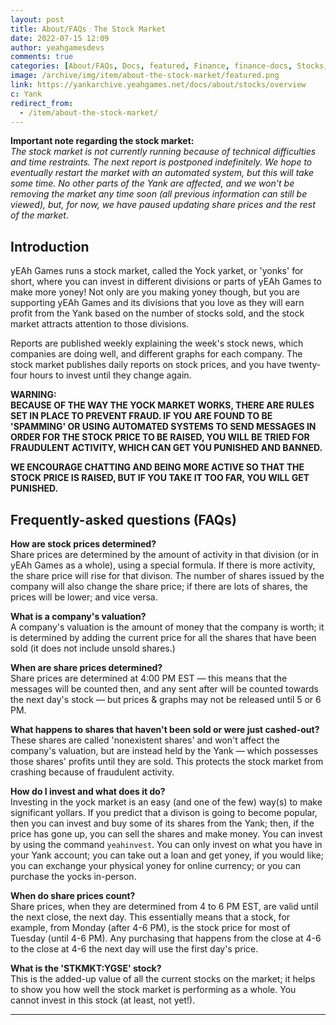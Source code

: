 ```yaml
---
layout: post
title: About/FAQs﹕The Stock Market
date: 2022-07-15 12:09
author: yeahgamesdevs
comments: true
categories: [About/FAQs, Docs, featured, Finance, finance-docs, Stocks, Yank, yoney]
image: /archive/img/item/about-the-stock-market/featured.png
link: https://yankarchive.yeahgames.net/docs/about/stocks/overview
c: Yank
redirect_from:
  - /item/about-the-stock-market/
---
```

<!-- wp:paragraph -->
<p><strong>Important note regarding the stock market: </strong><br><em>The stock market is not currently running because of technical difficulties and time restraints. The next report is postponed indefinitely. We hope to eventually restart the market with an automated system, but this will take some time. No other parts of the Yank are affected, and we won't be removing the market any time soon (all previous information can still be viewed), but, for now, we have paused updating share prices and the rest of the market</em>.</p>
<!-- /wp:paragraph -->

<!-- wp:heading -->
<h2>Introduction</h2>
<!-- /wp:heading -->

<!-- wp:paragraph -->
<p>yEAh Games runs a stock market, called the Yock yarket, or 'yonks' for short, where you can invest in different divisions or parts of yEAh Games to make more yoney! Not only are you making yoney though, but you are supporting yEAh Games and its divisions that you love as they will earn profit from the Yank based on the number of stocks sold, and the stock market attracts attention to those divisions. </p>
<!-- /wp:paragraph -->

<!-- wp:paragraph -->
<p>Reports are published weekly explaining the week's stock news, which companies are doing well, and different graphs for each company. The stock market publishes daily reports on stock prices, and you have twenty-four hours to invest until they change again.</p>
<!-- /wp:paragraph -->

<!-- wp:paragraph {"textColor":"vivid-red"} -->
<p class="has-vivid-red-color has-text-color"><strong>WARNING: </strong><br><strong>BECAUSE OF THE WAY THE YOCK MARKET WORKS, THERE ARE RULES SET IN PLACE TO PREVENT FRAUD. IF YOU ARE FOUND TO BE 'SPAMMING' OR USING AUTOMATED SYSTEMS TO SEND MESSAGES IN ORDER FOR THE STOCK PRICE TO BE RAISED, YOU WILL BE TRIED FOR FRAUDULENT ACTIVITY, WHICH CAN GET YOU PUNISHED AND BANNED. </strong></p>
<!-- /wp:paragraph -->

<!-- wp:paragraph {"textColor":"vivid-red"} -->
<p class="has-vivid-red-color has-text-color"><strong>WE ENCOURAGE CHATTING AND BEING MORE ACTIVE SO THAT THE STOCK PRICE IS RAISED, BUT IF YOU TAKE IT TOO FAR, YOU WILL GET PUNISHED. </strong></p>
<!-- /wp:paragraph -->

<!-- wp:heading -->
<h2>Frequently-asked questions (FAQs)</h2>
<!-- /wp:heading -->

<!-- wp:paragraph -->
<p><strong>How are stock prices determined?</strong><br>Share prices are determined by the amount of activity in that division (or in yEAh Games as a whole), using a special formula. If there is more activity, the share price will rise for that divison. The number of shares issued by the company will also change the share price; if there are lots of shares, the prices will be lower; and vice versa.</p>
<!-- /wp:paragraph -->

<!-- wp:paragraph -->
<p><strong>What is a company's valuation?</strong><br>A company's valuation is the amount of money that the company is worth; it is determined by adding the current price for all the shares that have been sold (it does not include unsold shares.)</p>
<!-- /wp:paragraph -->

<!-- wp:paragraph -->
<p><strong>When are share prices determined?</strong><br>Share prices are determined at 4:00 PM EST — this means that the messages will be counted then, and any sent after will be counted towards the next day's stock — but prices &amp; graphs may not be released until 5 or 6 PM.</p>
<!-- /wp:paragraph -->

<!-- wp:paragraph -->
<p><strong>What happens to shares that haven't been sold or were just cashed-out?</strong><br>These shares are called 'nonexistent shares' and won't affect the company's valuation, but are instead held by the Yank — which possesses those shares' profits until they are sold. This protects the stock market from crashing because of fraudulent activity.</p>
<!-- /wp:paragraph -->

<!-- wp:paragraph -->
<p><strong>How do I invest and what does it do?</strong><br>Investing in the yock market is an easy (and one of the few) way(s) to make significant yollars. If you predict that a divison is going to become popular, then you can invest and buy some of its shares from the Yank; then, if the price has gone up, you can sell the shares and make money. You can invest by using the command <code>yeahinvest</code>. You can only invest on what you have in your Yank account; you can take out a loan and get yoney, if you would like; you can exchange your physical yoney for online currency; or you can purchase the yocks in-person.</p>
<!-- /wp:paragraph -->

<!-- wp:paragraph -->
<p><strong>When do share prices count?</strong><br>Share prices, when they are determined from 4 to 6 PM EST, are valid until the next close, the next day. This essentially means that a stock, for example, from Monday (after 4-6 PM), is the stock price for most of Tuesday (until 4-6 PM). Any purchasing that happens from the close at 4-6 to the close at 4-6 the next day will use the first day's price.</p>
<!-- /wp:paragraph -->

<!-- wp:paragraph -->
<p><strong>What is the 'STKMKT:YGSE' stock?</strong><br>This is the added-up value of all the current stocks on the market; it helps to show you how well the stock market is performing as a whole. You cannot invest in this stock (at least, not yet!).</p>
<!-- /wp:paragraph -->

<!-- wp:separator -->
<hr class="wp-block-separator has-alpha-channel-opacity" />
<!-- /wp:separator -->
